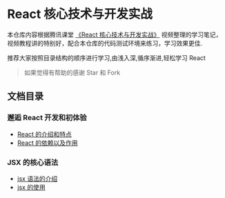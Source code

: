 # React 核心技术与开发实战

本仓库内容根据腾讯课堂 [《React 核心技术与开发实战》](https://ke.qq.com/course/2555753) 视频整理的学习笔记，视频教程讲的特别好，配合本仓库的代码测试环境来练习，学习效果更佳.

推荐大家按照目录结构的顺序进行学习,由浅入深,循序渐进,轻松学习 React

> 如果觉得有帮助的感谢 Star 和 Fork

## 文档目录

### 邂逅 React 开发和初体验

- [React 的介绍和特点](01_邂逅React开发和初体验/md/01_React的介绍和特点.md)
- [React 的依赖以及作用](01_邂逅React开发和初体验/md/02_React的依赖以及作用.md)

### JSX 的核心语法

- [jsx 语法的介绍](<02_JSX的核心语法(一)/md/01_jsx语法的介绍.md>)
- [jsx 的使用](<02_JSX的核心语法(一)/md/02_jsx的使用.md>)
